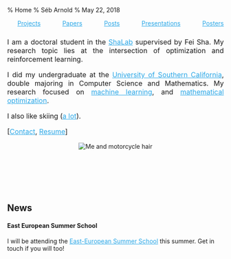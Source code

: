% Home
% Séb Arnold
% May 22, 2018

<link rel="stylesheet" href="https://bootswatch.com/cosmo/bootstrap.css" />
<style>
a, a:hover {
    color: #2AA7E7;
}
</style>


<ul style="display:flex;justify-content:space-between;list-style-type:none;">
<li><a href="projects/">Projects</a></li>
<li><a href="papers/">Papers</a></li>
<li><a href="posts/">Posts</a></li>
<li><a href="presentations/">Presentations</a></li>
<li><a href="posters/">Posters</a></li>
</ul>


<div class="container header-margin">
<div class="col-md-10 col-md-offset-0 row" style="margin-top:10px;">
<div class="col-md-7" style="text-align:justify;margin-top:25px;font-size:12pt;">

I am a doctoral student in the [ShaLab](http://shalab.usc.edu/) supervised by Fei Sha. My research topic lies at the intersection of optimization and reinforcement learning.

I did my undergraduate at the [University of Southern California](http://www.usc.edu), double majoring in Computer Science and Mathematics. My research focused on [machine learning](http://valerolab.org/), and [mathematical optimization](http://dornsife.usc.edu/labs/msl/).

I also like skiing ([a lot](http://www.tooski.ch)).

[[Contact](mailto:arnolds@usc.edu), [Resume](./resume.pdf)]


</div>
<div class="col-md-5" style="text-align:center;">
<img src="./images/seb_2017_3.png" style="max-width:250px;height:auto;margin:auto;" alt="Me and motorcycle hair" />
<p><i><small>&nbsp;</small></i></p>
</div>
</div>
</div>


<br />
<br />
<br />

## News

#### East European Summer School
I will be attending the [East-European Summer School](https://www.eeml.eu/) this summer. Get in touch if you will too!

<br />
<br />
<br />

